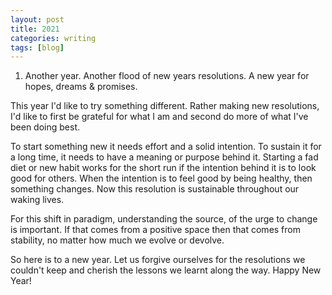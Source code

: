 ```yaml
---
layout: post
title: 2021
categories: writing
tags: [blog]
---
```

1.    Another year. Another flood of new years resolutions. 
A new year for hopes, dreams & promises.

This year I'd like to try something different. Rather making new resolutions, I'd  like to first be grateful for what I am and second do more of what I've been doing best.

To start something new it needs effort and a solid intention. To sustain it for a long time, it needs to have a meaning or purpose behind it. Starting a fad diet or new habit works for the short run if the intention behind it is to look good for others. When the intention is to feel good by being healthy, then something changes. Now this resolution is sustainable throughout our waking lives.

For this shift in paradigm, understanding the source, of the urge to change is important. If that comes from a positive space then that comes from stability, no matter how much we evolve or devolve. 

So here is to a new year. Let us forgive ourselves for the resolutions we couldn't keep and cherish the lessons we learnt along the way.
Happy New Year!
